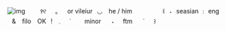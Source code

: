 ![img](https://i.ibb.co/CtYk6GK/Untitled391-20240712132946.png)
   ⠀⠀⠀꣑୧⠀⠀｡⠀⠀or vileiur⠀◡ ⠀he / him
   ⠀⠀⠀ ⠀⠀⠀꒰⠀˖⠀seasian ﹕ eng ⠀& ⠀filo ⠀OK⠀!
⠀𓈒⠀⠀˙⠀⠀⠀minor　⠀˖⠀⠀ftm　⠀˙⠀⠀꒱
